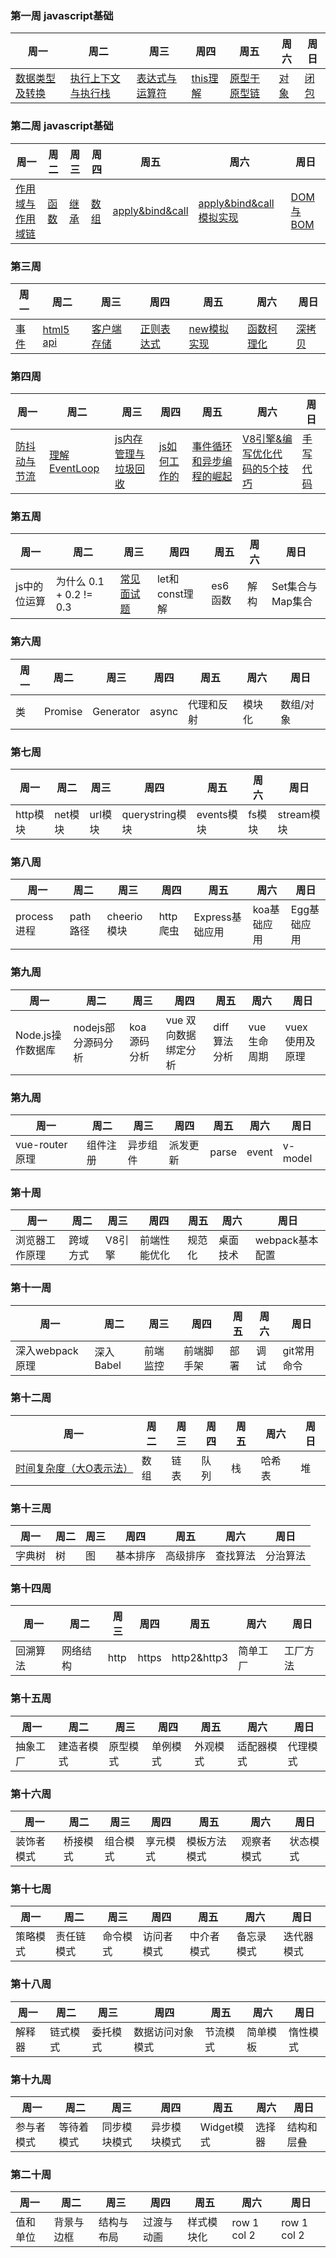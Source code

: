 
### 第一周 javascript基础

| 周一           | 周二       | 周三           | 周四     | 周五 | 周六 | 周日 |
| -------------- | ---------- | -------------- | -------- | ---- | ---- | ---- |
| [数据类型及转换](https://github.com/cs-learning-record/javascript-series/blob/master/javascript/%E6%95%B0%E6%8D%AE%E7%B1%BB%E5%9E%8B%E4%B8%8E%E8%BD%AC%E6%8D%A2.md) | [执行上下文与执行栈](https://github.com/cs-learning-record/javascript-series/blob/master/javascript/%E6%89%A7%E8%A1%8C%E4%B8%8A%E4%B8%8B%E6%96%87.md) | [表达式与运算符](https://github.com/cs-learning-record/javascript-series/blob/master/javascript/%E8%A1%A8%E8%BE%BE%E5%BC%8F%E4%B8%8E%E8%BF%90%E7%AE%97%E7%AC%A6.md) | [this理解](https://github.com/cs-learning-record/javascript-series/blob/master/javascript/this%E7%90%86%E8%A7%A3.md) | [原型于原型链](https://github.com/cs-learning-record/javascript-series/blob/master/javascript/%E5%8E%9F%E5%9E%8B%E4%B8%8E%E5%8E%9F%E5%9E%8B%E9%93%BE.md) | [对象](https://github.com/cs-learning-record/javascript-series/blob/master/javascript/%E5%AF%B9%E8%B1%A1.md) |[闭包](https://github.com/cs-learning-record/javascript-series/blob/master/javascript/%E9%97%AD%E5%8C%85.md) |

### 第二周 javascript基础

| 周一         | 周二       | 周三 | 周四       | 周五     | 周六 | 周日 |
| ------------ | ---------- | ---- | ---------- | -------- | ---- | ---- |
| [作用域与作用域链](https://github.com/cs-learning-record/javascript-series/blob/master/javascript/%E4%BD%9C%E7%94%A8%E5%9F%9F%E4%B8%8E%E4%BD%9C%E7%94%A8%E5%9F%9F%E9%93%BE.md) | [函数](https://github.com/cs-learning-record/javascript-series/blob/master/javascript/%E5%87%BD%E6%95%B0.md) | [继承](https://github.com/cs-learning-record/javascript-series/blob/master/javascript/%E7%BB%A7%E6%89%BF.md) | [数组](https://github.com/cs-learning-record/javascript-series/blob/master/javascript/%E6%95%B0%E7%BB%84.md) | [apply&bind&call](https://github.com/cs-learning-record/javascript-series/blob/master/javascript/apply%26bind%26call.md) | [apply&bind&call模拟实现](https://github.com/cs-learning-record/javascript-series/blob/master/javascript/apply%26bind%26call%E6%A8%A1%E6%8B%9F%E5%AE%9E%E7%8E%B0.md)  |  [DOM与BOM](https://github.com/cs-learning-record/javascript-series/blob/master/javascript/DOM%E4%B8%8EBOM.md) |

### 第三周 

| 周一 | 周二      | 周三       | 周四           | 周五               | 周六    | 周日 |
| ---- | --------- | ---------- | -------------- | ------------------ | ------- | ---- |
| [事件](https://github.com/cs-learning-record/javascript-series/blob/master/javascript/%E4%BA%8B%E4%BB%B6.md) | [html5 api](https://github.com/cs-learning-record/javascript-series/blob/master/javascript/html5api.md) | [客户端存储](https://github.com/cs-learning-record/javascript-series/blob/master/javascript/%E5%AE%A2%E6%88%B7%E7%AB%AF%E5%AD%98%E5%82%A8.md) | [正则表达式](https://github.com/cs-learning-record/javascript-series/blob/master/javascript/%E6%AD%A3%E5%88%99%E8%A1%A8%E8%BE%BE%E5%BC%8F.md)|[new模拟实现](https://github.com/cs-learning-record/javascript-series/blob/master/javascript/new%E6%A8%A1%E6%8B%9F%E5%AE%9E%E7%8E%B0.md)|[函数柯理化](https://github.com/cs-learning-record/javascript-series/blob/master/javascript/%E5%87%BD%E6%95%B0%E6%9F%AF%E9%87%8C%E5%8C%96.md)|[深拷贝](https://github.com/cs-learning-record/javascript-series/blob/master/javascript/%E6%B7%B1%E6%8B%B7%E8%B4%9D.md)|

### 第四周

| 周一             | 周二           | 周三 | 周四              | 周五       | 周六   | 周日       |
| ---------------- | -------------- | ---- | ----------------- | ---------- | ------ | ---------- |
| [防抖动与节流](https://github.com/cs-learning-record/javascript-series/blob/master/javascript/%E9%98%B2%E6%8A%96%E5%8A%A8%E4%B8%8E%E8%8A%82%E6%B5%81.md) | [理解EventLoop](https://github.com/cs-learning-record/javascript-series/blob/master/javascript/%E7%90%86%E8%A7%A3EventLoop.md)|[js内存管理与垃圾回收](https://github.com/cs-learning-record/javascript-series/blob/master/javascript/%E5%9E%83%E5%9C%BE%E5%9B%9E%E6%94%B6%E5%92%8C%E5%86%85%E5%AD%98%E7%AE%A1%E7%90%86.md)|[js如何工作的](https://github.com/cs-learning-record/javascript-series/blob/master/javascript/js%E5%A6%82%E4%BD%95%E5%B7%A5%E4%BD%9C%E7%9A%84.md)|[事件循环和异步编程的崛起](https://github.com/cs-learning-record/javascript-series/blob/master/javascript/%E4%BA%8B%E4%BB%B6%E5%BE%AA%E7%8E%AF%E5%92%8C%E5%BC%82%E6%AD%A5%E7%BC%96%E7%A8%8B%E7%9A%84%E5%B4%9B%E8%B5%B7.md)|[V8引擎&编写优化代码的5个技巧](https://github.com/cs-learning-record/javascript-series/blob/master/javascript/V8%E5%BC%95%E6%93%8E%26%E7%BC%96%E5%86%99%E4%BC%98%E5%8C%96%E4%BB%A3%E7%A0%81%E7%9A%845%E4%B8%AA%E6%8A%80%E5%B7%A7.md)|[手写代码](https://github.com/cs-learning-record/javascript-series/blob/master/javascript/%E6%89%8B%E5%86%99%E4%BB%A3%E7%A0%81.md)|

### 第五周

| 周一             | 周二           | 周三 | 周四              | 周五       | 周六   | 周日       |
| ---------------- | -------------- | ---- | ----------------- | ---------- | ------ | ---------- |
|js中的位运算|为什么 0.1 + 0.2 != 0.3|[常见面试题](https://github.com/cs-learning-record/javascript-series/blob/master/javascript/%E5%B8%B8%E8%A7%81%E9%A1%B5%E9%9D%A2%E9%A2%98.md)|let和const理解 |  es6函数 | 解构 | Set集合与Map集合 |


### 第六周

| 周一             | 周二           | 周三 | 周四              |周五       | 周六   | 周日       |
| ---------------- | -------------- | ---- | ----------------- |---------- | ------ | ---------- |
|类   | Promise |Generator|async|代理和反射 | 模块化 | 数组/对象 | 迭代器 | 



### 第七周

| 周一     | 周二    | 周三    | 周四            | 周五       | 周六   | 周日       |
| -------- | ------- | ------- | --------------- | ---------- | ------ | ---------- |
| http模块 | net模块 | url模块 | querystring模块 | events模块 | fs模块 | stream模块 |

### 第八周

| 周一         | 周二      | 周三         | 周四      | 周五            | 周六        | 周日        |
| ------------ | --------- | ------------ | --------- | --------------- | ----------- | ----------- |
| process 进程 | path 路径 | cheerio 模块 | http 爬虫 | Express基础应用 | koa基础应用 | Egg基础应用 |


### 第九周

| 周一              | 周二               | 周三 | 周四                 | 周五         | 周六        | 周日            |
| ----------------- | ------------------ | ---- | -------------------- | ------------ | ----------- | --------------- |
| Node.js操作数据库 | nodejs部分源码分析 |  koa源码分析    | vue 双向数据绑定分析 | diff算法分析 | vue生命周期 | vuex 使用及原理 |


### 第九周

| 周一            | 周二     | 周三     | 周四     | 周五  | 周六  | 周日    |
| --------------- | -------- | -------- | -------- | ----- | ----- | ------- |
| vue-router 原理 | 组件注册 | 异步组件 | 派发更新 | parse | event | v-model |


### 第十周

| 周一           | 周二     | 周三   | 周四         | 周五   | 周六     | 周日            |
| -------------- | -------- | ------ | ------------ | ------ | -------- | --------------- |
| 浏览器工作原理 | 跨域方式 | V8引擎 | 前端性能优化 | 规范化 | 桌面技术 | webpack基本配置 |

### 第十一周

| 周一        | 周二      | 周三     | 周四       | 周五 | 周六 | 周日        |
| ----------- | --------- | -------- | ---------- | ---- | ---- | ----------- |
| 深入webpack原理 | 深入Babel | 前端监控 | 前端脚手架 | 部署 | 调试 | git常用命令 |


### 第十二周

| 周一                    | 周二 | 周三 | 周四 | 周五 | 周六   | 周日 |
| ----------------------- | ---- | ---- | ---- | ---- | ------ | ---- |
| [时间复杂度（大O表示法）](https://github.com/cs-learning-record/algorithm/blob/master/%E5%A4%A7O%E6%97%B6%E9%97%B4%E5%A4%8D%E6%9D%82%E5%BA%A6.md) | 数组 | 链表 | 队列 | 栈   | 哈希表 | 堆   |


### 第十三周

| 周一   | 周二 | 周三 | 周四     | 周五     | 周六     | 周日     |
| ------ | ---- | ---- | -------- | -------- | -------- | -------- |
| 字典树 | 树   | 图   | 基本排序 | 高级排序 | 查找算法 | 分治算法 |

### 第十四周

| 周一     | 周二     | 周三 | 周四  | 周五        | 周六     | 周日     |
| -------- | -------- | ---- | ----- | ----------- | -------- | -------- |
| 回溯算法 | 网络结构 | http | https | http2&http3 | 简单工厂 | 工厂方法 |

### 第十五周

| 周一     | 周二       | 周三     | 周四     | 周五     | 周六       | 周日     |
| -------- | ---------- | -------- | -------- | -------- | ---------- | -------- |
| 抽象工厂 | 建造者模式 | 原型模式 | 单例模式 | 外观模式 | 适配器模式 | 代理模式 |

### 第十六周

| 周一       | 周二     | 周三     | 周四     | 周五         | 周六       | 周日     |
| ---------- | -------- | -------- | -------- | ------------ | ---------- | -------- |
| 装饰者模式 | 桥接模式 | 组合模式 | 享元模式 | 模板方法模式 | 观察者模式 | 状态模式 |

### 第十七周

| 周一     | 周二       | 周三     | 周四       | 周五       | 周六       | 周日       |
| -------- | ---------- | -------- | ---------- | ---------- | ---------- | ---------- |
| 策略模式 | 责任链模式 | 命令模式 | 访问者模式 | 中介者模式 | 备忘录模式 | 迭代器模式 |

### 第十八周

| 周一   | 周二     | 周三     | 周四             | 周五     | 周六     | 周日     |
| ------ | -------- | -------- | ---------------- | -------- | -------- | -------- |
| 解释器 | 链式模式 | 委托模式 | 数据访问对象模式 | 节流模式 | 简单模板 | 惰性模式 |

### 第十九周

| 周一       | 周二       | 周三         | 周四         | 周五       | 周六   | 周日       |
| ---------- | ---------- | ------------ | ------------ | ---------- | ------ | ---------- |
| 参与者模式 | 等待着模式 | 同步模块模式 | 异步模块模式 | Widget模式 | 选择器 | 结构和层叠 |

### 第二十周

| 周一     | 周二       | 周三       | 周四       | 周五       | 周六        | 周日        |
| -------- | ---------- | ---------- | ---------- | ---------- | ----------- | ----------- |
| 值和单位 | 背景与边框 | 结构与布局 | 过渡与动画 | 样式模块化 | row 1 col 2 | row 1 col 2 |
